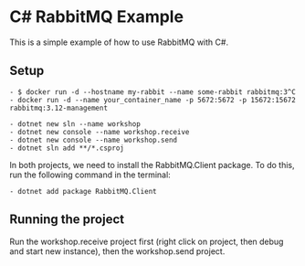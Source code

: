 # C# RabbitMQ Example

This is a simple example of how to use RabbitMQ with C#.

## Setup

```
- $ docker run -d --hostname my-rabbit --name some-rabbit rabbitmq:3^C
- docker run -d --name your_container_name -p 5672:5672 -p 15672:15672 rabbitmq:3.12-management

- dotnet new sln --name workshop
- dotnet new console --name workshop.receive
- dotnet new console --name workshop.send
- dotnet sln add **/*.csproj

```

In both projects, we need to install the RabbitMQ.Client package. To do this, run the following command in the terminal:

```
- dotnet add package RabbitMQ.Client
```

## Running the project

Run the workshop.receive project first (right click on project, then debug and start new instance), then the workshop.send project. 